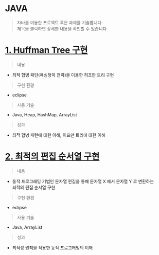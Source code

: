 JAVA
====
> 자바를 이용한 프로젝트 혹은 과제를 기술합니다.   
> 제목을 클릭하면 상세한 내용을 확인할 수 있습니다.

[1. Huffman Tree 구현](https://github.com/bumi95/Java/tree/main/Huffman_Tree)
====================
> 내용
* 최적 합병 패턴(욕심쟁이 전략)을 이용한 허프만 트리 구현
> 구현 환경
* eclipse
> 사용 기술
* Java, Heap, HashMap, ArrayList
> 성과
* 최적 합병 패턴에 대한 이해, 허프만 트리에 대한 이해

[2. 최적의 편집 순서열 구현](https://github.com/bumi95/Java/tree/main/Dynamic_programming)
=========================
> 내용
* 동적 프로그래밍 기법인 문자열 편집을 통해 문자열 X 에서 문자열 Y 로 변환하는 최적의 편집 순서열 구현
> 구현 환경
* eclipse
> 사용 기술
* Java, ArrayList
> 성과
* 최적성 원칙을 적용한 동적 프로그래밍의 이해
